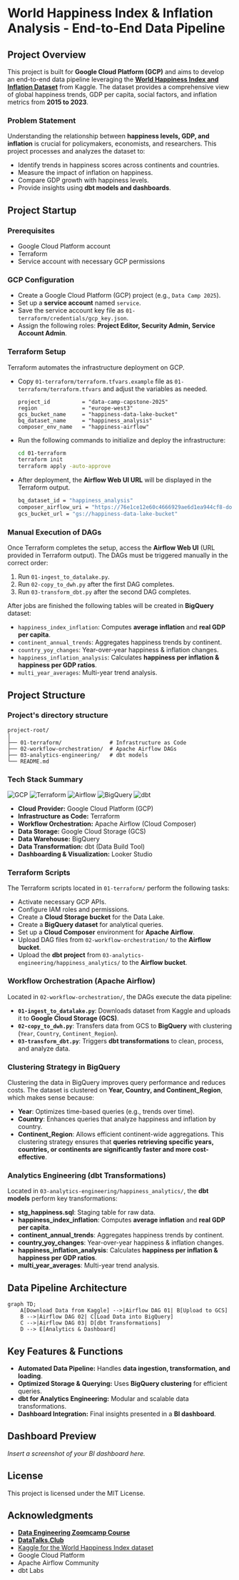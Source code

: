 # World Happiness Index & Inflation Analysis - End-to-End Data Pipeline

## Project Overview
This project is built for **Google Cloud Platform (GCP)** and aims to develop an end-to-end data pipeline leveraging the [**World Happiness Index and Inflation Dataset**](https://www.kaggle.com/datasets/agrafintech/world-happiness-index-and-inflation-dataset) from Kaggle. The dataset provides a comprehensive view of global happiness trends, GDP per capita, social factors, and inflation metrics from **2015 to 2023**.

### Problem Statement
Understanding the relationship between **happiness levels, GDP, and inflation** is crucial for policymakers, economists, and researchers. This project processes and analyzes the dataset to:
- Identify trends in happiness scores across continents and countries.
- Measure the impact of inflation on happiness.
- Compare GDP growth with happiness levels.
- Provide insights using **dbt models and dashboards**.

## Project Startup

### Prerequisites

- Google Cloud Platform account
- Terraform
- Service account with necessary GCP permissions

### GCP Configuration
 - Create a Google Cloud Platform (GCP) project (e.g., `Data Camp 2025`).
 - Set up a **service account** named `service`.
 - Save the service account key file as `01-terraform/credentials/gcp_key.json`.
 - Assign the following roles: **Project Editor, Security Admin, Service Account Admin**.

### Terraform Setup

Terraform automates the infrastructure deployment on GCP.

- Copy `01-terraform/terraform.tfvars.example` file as `01-terraform/terraform.tfvars` and adjust the variables as needed.
    ```hcl
    project_id          = "data-camp-capstone-2025"
    region              = "europe-west3"
    gcs_bucket_name     = "happiness-data-lake-bucket"
    bq_dataset_name     = "happiness_analysis"
    composer_env_name   = "happiness-airflow"
    ```
- Run the following commands to initialize and deploy the infrastructure:
   ```sh
   cd 01-terraform
   terraform init
   terraform apply -auto-approve
   ```
- After deployment, the **Airflow Web UI URL** will be displayed in the Terraform output.

    ```sh
    bq_dataset_id = "happiness_analysis"
    composer_airflow_uri = "https://76e1ce12e60c4666929ae6d1ea944cf8-dot-europe-west3.composer.googleusercontent.com"
    gcs_bucket_url = "gs://happiness-data-lake-bucket"
    ```

### Manual Execution of DAGs

Once Terraform completes the setup, access the **Airflow Web UI** (URL provided in Terraform output). The DAGs must be triggered manually in the correct order:
1. Run `01-ingest_to_datalake.py`.
2. Run `02-copy_to_dwh.py` after the first DAG completes.
3. Run `03-transform_dbt.py` after the second DAG completes.

After jobs are finished the following tables will be created in **BigQuery** dataset:
- `happiness_index_inflation`: Computes **average inflation** and **real GDP per capita**.
- `continent_annual_trends`: Aggregates happiness trends by continent.
- `country_yoy_changes`: Year-over-year happiness & inflation changes.
- `happiness_inflation_analysis`: Calculates **happiness per inflation & happiness per GDP ratios**.
- `multi_year_averages`: Multi-year trend analysis.

## Project Structure

### Project's directory structure

```
project-root/
│
├── 01-terraform/               # Infrastructure as Code
├── 02-workflow-orchestration/  # Apache Airflow DAGs
├── 03-analytics-engineering/   # dbt models
└── README.md
```

### Tech Stack Summary

![GCP](https://img.shields.io/badge/Cloud-Google_Cloud_Platform-blue)
![Terraform](https://img.shields.io/badge/IaC-Terraform-green)
![Airflow](https://img.shields.io/badge/Orchestration-Apache_Airflow-red)
![BigQuery](https://img.shields.io/badge/Data_Warehouse-BigQuery-orange)
![dbt](https://img.shields.io/badge/Transform-dbt-blue)

- **Cloud Provider:** Google Cloud Platform (GCP)
- **Infrastructure as Code:** Terraform
- **Workflow Orchestration:** Apache Airflow (Cloud Composer)
- **Data Storage:** Google Cloud Storage (GCS)
- **Data Warehouse:** BigQuery
- **Data Transformation:** dbt (Data Build Tool)
- **Dashboarding & Visualization:** Looker Studio

### Terraform Scripts

The Terraform scripts located in `01-terraform/` perform the following tasks:
- Activate necessary GCP APIs.
- Configure IAM roles and permissions.
- Create a **Cloud Storage bucket** for the Data Lake.
- Create a **BigQuery dataset** for analytical queries.
- Set up a **Cloud Composer** environment for **Apache Airflow**.
- Upload DAG files from `02-workflow-orchestration/` to the **Airflow bucket**.
- Upload the **dbt project** from `03-analytics-engineering/happiness_analytics/` to the **Airflow bucket**.

### Workflow Orchestration (Apache Airflow)

Located in `02-workflow-orchestration/`, the DAGs execute the data pipeline:
- **`01-ingest_to_datalake.py`**: Downloads dataset from Kaggle and uploads it to **Google Cloud Storage (GCS)**.
- **`02-copy_to_dwh.py`**: Transfers data from GCS to **BigQuery** with clustering (`Year`, `Country`, `Continent_Region`).
- **`03-transform_dbt.py`**: Triggers **dbt transformations** to clean, process, and analyze data.

### Clustering Strategy in BigQuery

Clustering the data in BigQuery improves query performance and reduces costs. The dataset is clustered on **Year, Country, and Continent_Region**, which makes sense because:
- **Year**: Optimizes time-based queries (e.g., trends over time).
- **Country**: Enhances queries that analyze happiness and inflation by country.
- **Continent_Region**: Allows efficient continent-wide aggregations.
This clustering strategy ensures that **queries retrieving specific years, countries, or continents are significantly faster and more cost-effective**.

### Analytics Engineering (dbt Transformations)

Located in `03-analytics-engineering/happiness_analytics/`, the **dbt models** perform key transformations:
- **stg_happiness.sql**: Staging table for raw data.
- **happiness_index_inflation**: Computes **average inflation** and **real GDP per capita**.
- **continent_annual_trends**: Aggregates happiness trends by continent.
- **country_yoy_changes**: Year-over-year happiness & inflation changes.
- **happiness_inflation_analysis**: Calculates **happiness per inflation & happiness per GDP ratios**.
- **multi_year_averages**: Multi-year trend analysis.

## Data Pipeline Architecture

```mermaid
graph TD;
    A[Download Data from Kaggle] -->|Airflow DAG 01| B[Upload to GCS]
    B -->|Airflow DAG 02| C[Load Data into BigQuery]
    C -->|Airflow DAG 03| D[dbt Transformations]
    D --> E[Analytics & Dashboard]
```

## Key Features & Functions

- **Automated Data Pipeline:** Handles **data ingestion, transformation, and loading**.
- **Optimized Storage & Querying:** Uses **BigQuery clustering** for efficient queries.
- **dbt for Analytics Engineering:** Modular and scalable data transformations.
- **Dashboard Integration:** Final insights presented in a **BI dashboard**.

## Dashboard Preview
*Insert a screenshot of your BI dashboard here.*

## License
This project is licensed under the MIT License.

## Acknowledgments
- [**Data Engineering Zoomcamp Course**](https://github.com/DataTalksClub/data-engineering-zoomcamp)
- [**DataTalks.Club**](https://datatalks.club/)
- [Kaggle for the World Happiness Index dataset](https://www.kaggle.com/datasets/agrafintech/world-happiness-index-and-inflation-dataset)
- Google Cloud Platform
- Apache Airflow Community
- dbt Labs
